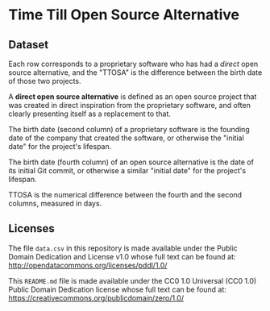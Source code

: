 # Time Till Open Source Alternative

## Dataset

Each row corresponds to a proprietary software who has had a *direct* open source alternative, and the "TTOSA" is the difference between the birth date of those two projects.

A **direct open source alternative** is defined as an open source project that was created in direct inspiration from the proprietary software, and often clearly presenting itself as a replacement to that.

The birth date (second column) of a proprietary software is the founding date of the company that created the software, or otherwise the "initial date" for the project's lifespan.

The birth date (fourth column) of an open source alternative is the date of its initial Git commit, or otherwise a similar "initial date" for the project's lifespan.

TTOSA is the numerical difference between the fourth and the second columns, measured in days.

## Licenses

The file `data.csv` in this repository is made available under the Public Domain Dedication and License v1.0 whose full text can be found at: http://opendatacommons.org/licenses/pddl/1.0/

This `README.md` file is made available under the CC0 1.0 Universal (CC0 1.0)
Public Domain Dedication license whose full text can be found at: https://creativecommons.org/publicdomain/zero/1.0/
